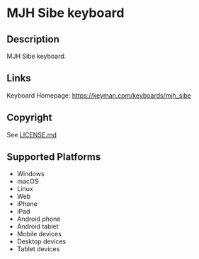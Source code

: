 MJH Sibe keyboard
==============

Description
-----------
MJH Sibe keyboard.

Links
-----
Keyboard Homepage: https://keyman.com/keyboards/mjh_sibe

Copyright
---------
See [LICENSE.md](LICENSE.md)

Supported Platforms
-------------------
 * Windows
 * macOS
 * Linux
 * Web
 * iPhone
 * iPad
 * Android phone
 * Android tablet
 * Mobile devices
 * Desktop devices
 * Tablet devices

